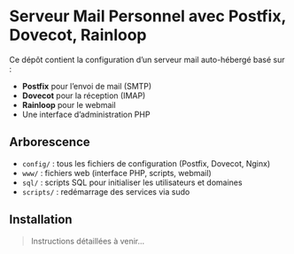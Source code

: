 # Serveur Mail Personnel avec Postfix, Dovecot, Rainloop

Ce dépôt contient la configuration d’un serveur mail auto-hébergé basé sur :

- **Postfix** pour l’envoi de mail (SMTP)
- **Dovecot** pour la réception (IMAP)
- **Rainloop** pour le webmail
- Une interface d’administration PHP

## Arborescence

- `config/` : tous les fichiers de configuration (Postfix, Dovecot, Nginx)
- `www/` : fichiers web (interface PHP, scripts, webmail)
- `sql/` : scripts SQL pour initialiser les utilisateurs et domaines
- `scripts/` : redémarrage des services via sudo

## Installation

> Instructions détaillées à venir...

